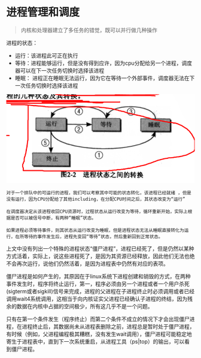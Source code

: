# 进程管理和调度

> 内核和处理器建立了多任务的错觉，既可以并行做几种操作

进程的状态：

* 运行：该进程此可正在执行
* 等待：进程能够运行，但是没有得到应许，因为cpu分配给另一个进程，调度器可以在下一次任务切换时选择该进程
* 睡眠： 进程正在睡眠无法运行，因为它在等待一个外部事件，调度器无法在下一次任务切换时选择该进程

![](/assets/1533568505%281%29.png)

```
对于一个排队中的可运行的进程，我们可以考察其中可能的状态转化，该进程已经就绪 ，但是没有运行，因为CPU分配给了其他including，在分配CPU时间之后，其状态改变为“运行”

在调度器决定从该进程收回CPU资源时，过程状态从运行改变为等待，循环重新开始，实际上根据是否可以被信号中断，有两种“睡眠”状态。

如果进程必须等待事件，则其状态从运行改变为睡眠，但是进程状态无法从睡眠直接转化为运行，在所等待的事件发生后，进程先变回“等待”状态，然后重新回到正常状态。
```

上文中没有列出一个特殊的进程状态“僵尸进程”，进程已经死了，但是仍然以某种方式活着，实际上，说这些进程死了，是因为其资源已经释放，因此他们无法也绝不会再次运行，说他们仍然活着，是因为进程表中仍然有对应的表项。

僵尸进程是如何产生的，其原因在于linux系统下进程创建和销毁的方式，在两种事件发生时，程序将终止运行，第一，程序必须由另一个进程或者一个用户杀死\(sigterm或者sigkill\)信号来完成，进程的父进程在子进程终止时必须调用或者已经调用wait4系统调用，这相当于向内核证实父进程已经确认子进程的终结，因为残余的数据在内核中占据的空间极少，所有这几乎不是一个问题。

只有在第一个条件发生（程序终止）而第二个条件不成立的情况下才会出现僵尸进程，在进程终止后，其数据尚未从进程表删除之前，进程总是暂时处于僵尸进程，有时候（例如，父进程编程极其糟糕，没有发生wait调用），僵尸进程可能稳定地寄生于进程表中，直到下一次系统重启，从进程工具（ps\|top）的输出，可以看到僵尸进程。

